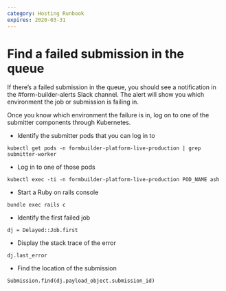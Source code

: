 ```yaml
---
category: Hosting Runbook
expires: 2020-03-31
---
```


# Find a failed submission in the queue
If there’s a failed submission in the queue, you should see a notification in the #form-builder-alerts Slack channel. The alert will show you which environment the job or submission is failing in.

Once you know which environment the failure is in, log on to one of the submitter components through Kubernetes.

* Identify the submitter pods that you can log in to
```
kubectl get pods -n formbuilder-platform-live-production | grep submitter-worker
```
* Log in to one of those pods
```
kubectl exec -ti -n formbuilder-platform-live-production POD_NAME ash
```
* Start a Ruby on rails console
```
bundle exec rails c
```
* Identify the first failed job
```
dj = Delayed::Job.first
```
* Display the stack trace of the error
```
dj.last_error
```
* Find the location of the submission
```
Submission.find(dj.payload_object.submission_id)
```
